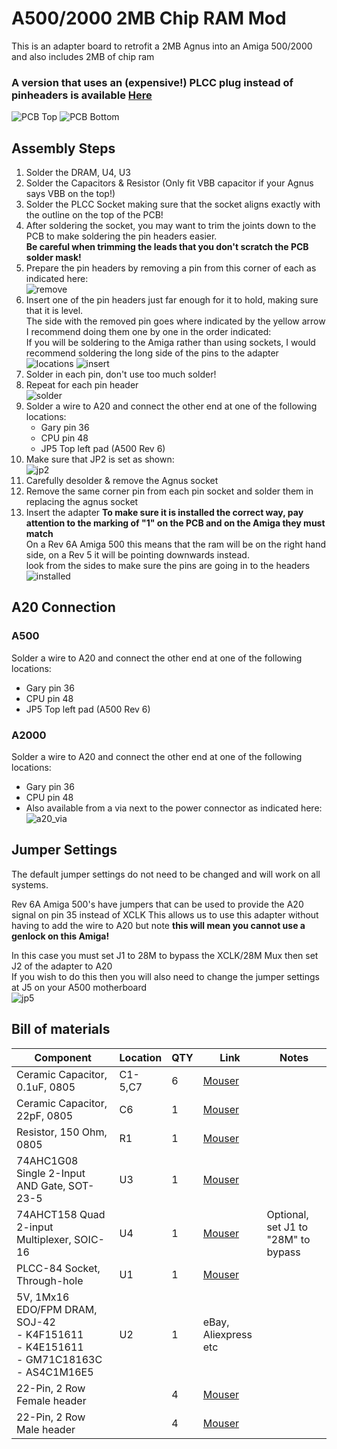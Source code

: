 # A500/2000 2MB Chip RAM Mod

This is an adapter board to retrofit a 2MB Agnus into an Amiga 500/2000 and also includes 2MB of chip ram

### A version that uses an (expensive!) PLCC plug instead of pinheaders is available [Here](https://github.com/LIV2/A500-2Meg-Chip-ram/tree/PLCC)

![PCB Top](Images/top.png?raw=True)
![PCB Bottom](Images/bottom.png?raw=True)

## Assembly Steps
1. Solder the DRAM, U4, U3
2. Solder the Capacitors & Resistor (Only fit VBB capacitor if your Agnus says VBB on the top!)
3. Solder the PLCC Socket making sure that the socket aligns exactly with the outline on the top of the PCB!
4. After soldering the socket, you may want to trim the joints down to the PCB to make soldering the pin headers easier. <br/>**Be careful when trimming the leads that you don't scratch the PCB solder mask!**
5. Prepare the pin headers by removing a pin from this corner of each as indicated here:<br/>
![remove](Images/header.png?raw=True)
6. Insert one of the pin headers just far enough for it to hold, making sure that it is level.<br/>
The side with the removed pin goes where indicated by the yellow arrow<br/>
I recommend doing them one by one in the order indicated:<br/>
If you will be soldering to the Amiga rather than using sockets, I would recommend soldering the long side of the pins to the adapter<br />
![locations](Images/pins.png?raw=True)
![insert](Images/insert.png?raw=True)
​
7. Solder in each pin, don't use too much solder!
8. Repeat for each pin header<br/>
![solder](Images/solder.png?raw=True)
9. Solder a wire to A20 and connect the other end at one of the following locations:
   * Gary pin 36
   * CPU pin 48
   * JP5 Top left pad (A500 Rev 6)
10. Make sure that JP2 is set as shown:<br/>
![jp2](Images/JP2.png?raw=True)
11. Carefully desolder & remove the Agnus socket
12. Remove the same corner pin from each pin socket and solder them in replacing the agnus socket
13. Insert the adapter
**To make sure it is installed the correct way, pay attention to the marking of "1" on the PCB and on the Amiga they must match**<br />
On a Rev 6A Amiga 500 this means that the ram will be on the right hand side, on a Rev 5 it will be pointing downwards instead.<br />
look from the sides to make sure the pins are going in to the headers<br />
![installed](Images/installed.jpg?raw=True)

## A20 Connection
### A500
Solder a wire to A20 and connect the other end at one of the following locations:
   * Gary pin 36
   * CPU pin 48
   * JP5 Top left pad (A500 Rev 6)

### A2000
Solder a wire to A20 and connect the other end at one of the following locations:
   * Gary pin 36
   * CPU pin 48
   * Also available from a via next to the power connector as indicated here:  
   ![a20_via](Images/A2000_A20_VIA.png?raw=True)

## Jumper Settings
The default jumper settings do not need to be changed and will work on all systems. 

Rev 6A Amiga 500's have jumpers that can be used to provide the A20 signal on pin 35 instead of XCLK
This allows us to use this adapter without having to add the wire to A20 but note **this will mean you cannot use a genlock on this Amiga!**

In this case you must set J1 to 28M to bypass the XCLK/28M Mux then set J2 of the adapter to A20<br />
If you wish to do this then you will also need to change the jumper settings at J5 on your A500 motherboard<br />
![jp5](Images/JP5.png?raw=True)

## Bill of materials
|Component|Location|QTY|Link|Notes|
|---------|--------|---|----|-----|
|Ceramic Capacitor, 0.1uF, 0805|C1-5,C7|6|[Mouser](https://www.mouser.com/ProductDetail/710-885012207098)||
|Ceramic Capacitor, 22pF, 0805|C6|1|[Mouser](https://www.mouser.com/ProductDetail/710-885012007053) ||
|Resistor, 150 Ohm, 0805|R1|1|[Mouser](https://www.mouser.se/ProductDetail/652-CR0805JW-151ELF)||
|74AHC1G08 Single 2-Input AND Gate, SOT-23-5|U3|1|[Mouser](https://www.mouser.com/ProductDetail/595-SN74AHC1G08DBVR)||
|74AHCT158 Quad 2-input Multiplexer, SOIC-16|U4|1|[Mouser](https://www.mouser.com/ProductDetail/595-SN74AHCT158D) |Optional, set J1 to "28M" to bypass|
|PLCC-84 Socket, Through-hole|U1|1|[Mouser](https://www.mouser.com/ProductDetail/437-5408808424008) ||
|5V, 1Mx16 EDO/FPM DRAM, SOJ-42<br>- K4F151611<br>- K4E151611<br>- GM71C18163C<br>- AS4C1M16E5|U2|1|eBay, Aliexpress etc||
|22-Pin, 2 Row Female header||4|[Mouser](https://www.mouser.se/ProductDetail/517-929975-01-11-RK)||
|22-Pin, 2 Row Male header||4|[Mouser](https://www.mouser.se/ProductDetail/649-77313-118-22LF)||
